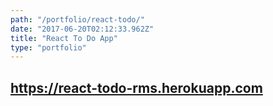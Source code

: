 ```yaml
---
path: "/portfolio/react-todo/"
date: "2017-06-20T02:12:33.962Z"
title: "React To Do App"
type: "portfolio"
---
```


## <https://react-todo-rms.herokuapp.com>

